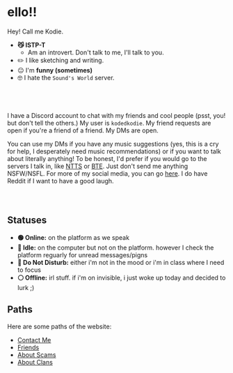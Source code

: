 # ello!!

Hey! Call me Kodie.
* **😼 ISTP-T**
  * Am an introvert. Don't talk to me, I'll talk to you.
* ✏️ I like sketching and writing.
* 😐 I'm **funny (sometimes)**
* 🤓 I hate the `Sound's World` server.

######  

I have a Discord account to chat with my friends and cool people (psst, you! but don't tell the others.) My user is `kodedkodie`. My friend requests are open if you're a friend of a friend. My DMs are open. 

You can use my DMs if you have any music suggestions (yes, this is a cry for help, I desperately need music recommendations) or if you want to talk about literally anything! To be honest, I'd prefer if you would go to the servers I talk in, like [NTTS](https://discord.gg/ntts) or [BTE](https://discord.gg/EzHjKDJJZ3). Just don't send me anything NSFW/NSFL. For more of my social media, you can go [here](https://kodedkodie.github.io/contact-me). I do have Reddit if I want to have a good laugh.

######  

## Statuses
* **🟢 Online:** on the platform as we speak
* **🌙 Idle:** on the computer but not on the platform. however I check the platform reguarly for unread messages/pigns
* **🔴 Do Not Disturb:** either i'm not in the mood or i'm in class where I need to focus
* **⚪ Offline:** irl stuff. if i'm on invisible, i just woke up today and decided to lurk ;)

## Paths
Here are some paths of the website:
- [Contact Me](https://kodedkodie.github.io/contact-me)
- [Friends](https://kodedkodie.github.io/friends)
- [About Scams](https://kodedkodie.github.io/i-got-scammed)
- [About Clans](https://kodedkodie.github.io/clans)

